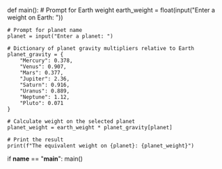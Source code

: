 def main():
    # Prompt for Earth weight
    earth_weight = float(input("Enter a weight on Earth: "))
    
    # Prompt for planet name
    planet = input("Enter a planet: ")
    
    # Dictionary of planet gravity multipliers relative to Earth
    planet_gravity = {
        "Mercury": 0.378,
        "Venus": 0.907,
        "Mars": 0.377,
        "Jupiter": 2.36,
        "Saturn": 0.916,
        "Uranus": 0.889,
        "Neptune": 1.12,
        "Pluto": 0.071
    }
    
    # Calculate weight on the selected planet
    planet_weight = earth_weight * planet_gravity[planet]
    
    # Print the result
    print(f"The equivalent weight on {planet}: {planet_weight}")

if __name__ == "__main__":
    main()